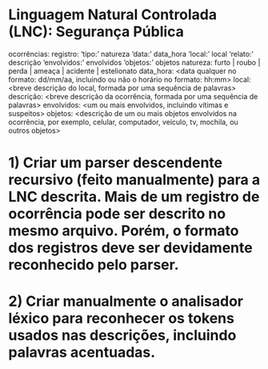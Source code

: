 # Linguagem Natural Controlada (LNC): Segurança Pública

ocorrências: <um ou mais registro>
registro: ‘tipo:’ natureza ‘data:’ data_hora ‘local:’ local ‘relato:’ descrição ‘envolvidos:’
envolvidos ‘objetos:’ objetos
natureza: furto | roubo | perda | ameaça | acidente | estelionato
data_hora: <data qualquer no formato: dd/mm/aa, incluindo ou não o horário no formato:
hh:mm>
local: <breve descrição do local, formada por uma sequência de palavras>
descrição: <breve descrição da ocorrência, formada por uma sequência de palavras>
envolvidos: <um ou mais envolvidos, incluindo vítimas e suspeitos>
objetos: <descrição de um ou mais objetos envolvidos na ocorrência, por exemplo,
celular, computador, veículo, tv, mochila, ou outros objetos>

# 1) Criar um parser descendente recursivo (feito manualmente) para a LNC descrita. Mais de um registro de ocorrência pode ser descrito no mesmo arquivo. Porém, o formato dos registros deve ser devidamente reconhecido pelo parser.

# 2) Criar manualmente o analisador léxico para reconhecer os tokens usados nas descrições, incluindo palavras acentuadas.
